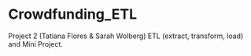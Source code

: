 # Crowdfunding_ETL
Project 2 (Tatiana Flores &amp; Sarah Wolberg)
ETL (extract, transform, load) and  Mini Project.
